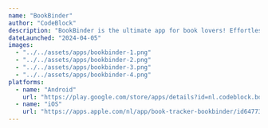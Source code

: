 ```yaml
---
name: "BookBinder"
author: "CodeBlock"
description: "BookBinder is the ultimate app for book lovers! Effortlessly manage your library, track your reading progress, and set goals. Add books with ease using ISBN scans, title searches, or author lookups, and enjoy seamless syncing across all your devices."
dateLaunched: "2024-04-05"
images:
  - "../../assets/apps/bookbinder-1.png"
  - "../../assets/apps/bookbinder-2.png"
  - "../../assets/apps/bookbinder-3.png"
  - "../../assets/apps/bookbinder-4.png"
platforms:
  - name: "Android"
    url: "https://play.google.com/store/apps/details?id=nl.codeblock.bookgrinder"
  - name: "iOS"
    url: "https://apps.apple.com/nl/app/book-tracker-bookbinder/id6477348626?l=en-GB"
---
```


